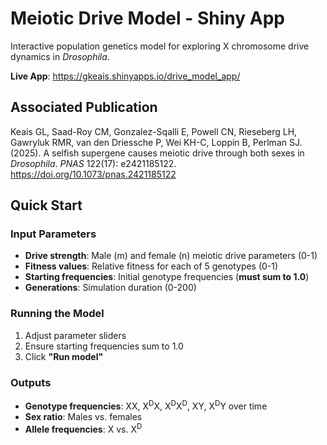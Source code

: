 # Meiotic Drive Model - Shiny App

Interactive population genetics model for exploring X chromosome drive dynamics in *Drosophila*.

**Live App**: https://gkeais.shinyapps.io/drive_model_app/

## Associated Publication

Keais GL, Saad-Roy CM, Gonzalez-Sqalli E, Powell CN, Rieseberg LH, Gawryluk RMR, van den Driessche P, Wei KH-C, Loppin B, Perlman SJ. (2025). A selfish supergene causes meiotic drive through both sexes in *Drosophila*. *PNAS* 122(17): e2421185122. https://doi.org/10.1073/pnas.2421185122

## Quick Start

### Input Parameters

- **Drive strength**: Male (m) and female (n) meiotic drive parameters (0-1)
- **Fitness values**: Relative fitness for each of 5 genotypes (0-1)
- **Starting frequencies**: Initial genotype frequencies (**must sum to 1.0**)
- **Generations**: Simulation duration (0-200)

### Running the Model

1. Adjust parameter sliders
2. Ensure starting frequencies sum to 1.0
3. Click **"Run model"**

### Outputs

- **Genotype frequencies**: XX, X<sup>D</sup>X, X<sup>D</sup>X<sup>D</sup>, XY, X<sup>D</sup>Y over time
- **Sex ratio**: Males vs. females
- **Allele frequencies**: X vs. X<sup>D</sup>
